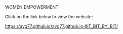 WOMEN EMPOWERMENT


Click on the link below to view the website:


https://avg77.github.io/avg77.github.io-IIIT_BIT_BY_BIT/
  
